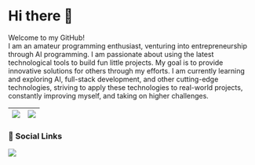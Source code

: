 # Hi there 👋

Welcome to my GitHub!  
I am an amateur programming enthusiast, venturing into entrepreneurship through AI programming. I am passionate about using the latest technological tools to build fun little projects. My goal is to provide innovative solutions for others through my efforts. I am currently learning and exploring AI, full-stack development, and other cutting-edge technologies, striving to apply these technologies to real-world projects, constantly improving myself, and taking on higher challenges.

<small></small>

| <a href="https://github.com/91xusir">  <img align="center" src="https://github-readme-stats.vercel.app/api/top-langs/?username=91xusir&theme=dark&layout=compact&langs_count=8&show_icons=true&count_private=true&hide_border=true&role=OWNER,COLLABORATOR" /></a> | <a href="https://github.com/91xusir">  <img align="center" src="https://github-readme-stats.vercel.app/api/?username=91xusir&include_all_commits=true&theme=dark&show_icons=true&count_private=true&count_private=true&hide_border=true&role=OWNER,COLLABORATOR" /></a> |
| ------------- | ------------- |

<small></small>

### 🎯 Social Links

<a href="mailto:91xusir@proton.me">
  <img src="https://img.shields.io/badge/Email-91xusir%40proton.me-d14836?style=flat-square&logo=gmail&logoColor=white" />
</a>
